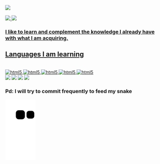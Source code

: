 <p>
  <img src="https://readme-typing-svg.herokuapp.com?size=33&color=C9D1D9&vCenter=true&width=1000&height=60&lines=Hello+there!+My+name+is+Juli%C3%A1n+Vidal;Welcome+to+my+GitHub!;If+you+have+any+questions%2C+contact+me">
</p>




<div align="left">
  <a href="https://github.com/Juli-CVidal">
  <img height="150em" src="https://github-readme-stats.vercel.app/api?username=Juli-CVidal&show_icons=true&theme=monokai&include_all_commits=true&count_private=true"/>
  <img height="150em" src="https://github-readme-stats.vercel.app/api/top-langs/?username=Juli-CVidal&layout=compact&langs_count=7&theme=monokai"/>
</div>

### I like to learn and complement the knowledge I already have with what I am acquiring.

## Languages ​​I am learning
<div style="display: inline_block"><br/>
    <img align="center" alt="html5" src="https://img.shields.io/badge/Python-14354C?style=for-the-badge&logo=python&logoColor=white" />
    <img align="center" alt="html5" src="https://img.shields.io/badge/Java-ED8B00?style=for-the-badge&logo=java&logoColor=white" />
    <img align="center" alt="html5" src="https://img.shields.io/badge/HTML-239120?style=for-the-badge&logo=html5&logoColor=white" />
    <img align="center" alt="html5" src="https://img.shields.io/badge/JavaScript-323330?style=for-the-badge&logo=javascript&logoColor=F7DF1E" />
    <img align="center" alt="html5" src="https://img.shields.io/badge/CSS-239120?&style=for-the-badge&logo=css3&logoColor=white" />
</div>
  
<div> 
  <a href="https://t.me/JuliCVidal" target="_blank"><img src="https://img.shields.io/badge/Telegram-2CA5E0?style=for-the-badge&logo=telegram&logoColor=white" target="_blank"></a>
  <a href = "mailto:juli.vidal.019@gmail.com"><img src="https://img.shields.io/badge/Gmail-D14836?style=for-the-badge&logo=gmail&logoColor=white" target="_blank"></a>
  <a href="https://www.linkedin.com/in/julián-vidal-ab9b22236/" target="_blank"><img src="https://img.shields.io/badge/LinkedIn-0077B5?style=for-the-badge&logo=linkedin&logoColor=white" target="_blank"></a> 
  <a href="https://replit.com/@JulianCVidal" target="_blank"><img src="https://img.shields.io/website?label=Replit&style=for-the-badge&url=https://replit.com/@JulianCVidal" target="_blank"></a>  
</div>
  
### Pd: I will try to commit frequently to feed my snake
![mishmanners snake gif](https://github.com/Juli-CVidal/Juli-CVidal/blob/output/github-contribution-grid-snake.svg)
